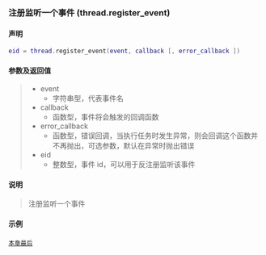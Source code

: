 ### 注册监听一个事件 \(**thread\.register\_event**\)


#### 声明
```lua
eid = thread.register_event(event, callback [, error_callback ])
```


#### 参数及返回值
> - event
>   - 字符串型，代表事件名
> - callback
>   - 函数型，事件将会触发的回调函数
> - error\_callback
>   - 函数型，错误回调，当执行任务时发生异常，则会回调这个函数并不再抛出，可选参数，默认在异常时抛出错误
> - eid
>   - 整数型，事件 id，可以用于反注册监听该事件


#### 说明
> 注册监听一个事件  


#### 示例  
[`本章最后`](/Handbook/thread/README.md)  

